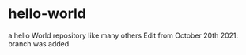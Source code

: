 # hello-world
a hello World repository like many others
Edit from October 20th 2021: branch was added
